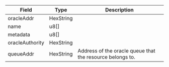 | Field           | Type      | Description                                               |
| --------------- | --------- | --------------------------------------------------------- |
| oracleAddr      | HexString |                                                           |
| name            | u8[]      |                                                           |
| metadata        | u8[]      |                                                           |
| oracleAuthority | HexString |                                                           |
| queueAddr       | HexString | Address of the oracle queue that the resource belongs to. |
